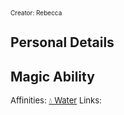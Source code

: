 <font size=1>Creator: Rebecca  </font>
## Personal Details
## Magic Ability
<font size=2>Affinities: [💧 Water](<Magic/Elements/💧 Water.md>)  </font>
<font size=2>Links:  </font>